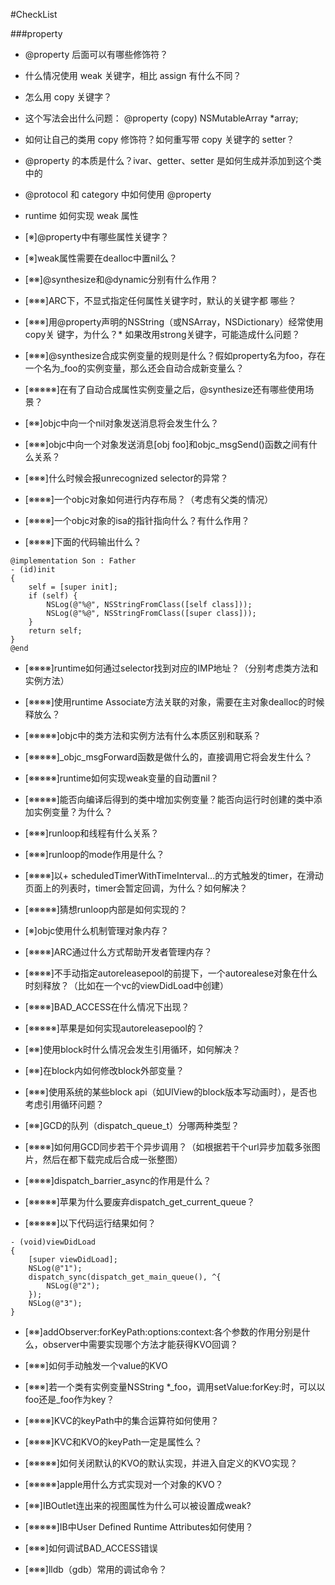 #CheckList

###property
- @property 后面可以有哪些修饰符？
* 什么情况使用 weak 关键字，相比 assign 有什么不同？
* 怎么用 copy 关键字？
* 这个写法会出什么问题： @property (copy) NSMutableArray *array;
* 如何让自己的类用 copy 修饰符？如何重写带 copy 关键字的 setter？

* @property 的本质是什么？ivar、getter、setter 是如何生成并添加到这个类中的
* @protocol 和 category 中如何使用 @property
* runtime 如何实现 weak 属性


* [※]@property中有哪些属性关键字？
* [※]weak属性需要在dealloc中置nil么？
* [※※]@synthesize和@dynamic分别有什么作用？
* [※※※]ARC下，不显式指定任何属性关键字时，默认的关键字都
哪些？
* [※※※]用@property声明的NSString（或NSArray，NSDictionary）经常使用copy关
 键字，为什么？* 如果改用strong关键字，可能造成什么问题？ 
* [※※※]@synthesize合成实例变量的规则是什么？假如property名为foo，存在一个名为_foo的实例变量，那么还会自动合成新变量么？
* [※※※※※]在有了自动合成属性实例变量之后，@synthesize还有哪些使用场景？

* [※※]objc中向一个nil对象发送消息将会发生什么？
* [※※※]objc中向一个对象发送消息[obj foo]和objc_msgSend()函数之间有什么关系？
* [※※※]什么时候会报unrecognized selector的异常？
* [※※※※]一个objc对象如何进行内存布局？（考虑有父类的情况）
* [※※※※]一个objc对象的isa的指针指向什么？有什么作用？
* [※※※※]下面的代码输出什么？

```
@implementation Son : Father
- (id)init
{
    self = [super init];
    if (self) {
        NSLog(@"%@", NSStringFromClass([self class]));
        NSLog(@"%@", NSStringFromClass([super class]));
    }
    return self;
}
@end
```
* [※※※※]runtime如何通过selector找到对应的IMP地址？（分别考虑类方法和实例方法）
* [※※※※]使用runtime Associate方法关联的对象，需要在主对象dealloc的时候释放么？
* [※※※※※]objc中的类方法和实例方法有什么本质区别和联系？
* [※※※※※]_objc_msgForward函数是做什么的，直接调用它将会发生什么？
* [※※※※※]runtime如何实现weak变量的自动置nil？
* [※※※※※]能否向编译后得到的类中增加实例变量？能否向运行时创建的类中添加实例变量？为什么？

* [※※※]runloop和线程有什么关系？
* [※※※]runloop的mode作用是什么？
* [※※※※]以+ scheduledTimerWithTimeInterval...的方式触发的timer，在滑动页面上的列表时，timer会暂定回调，为什么？如何解决？
* [※※※※※]猜想runloop内部是如何实现的？

* [※]objc使用什么机制管理对象内存？
* [※※※※]ARC通过什么方式帮助开发者管理内存？
* [※※※※]不手动指定autoreleasepool的前提下，一个autorealese对象在什么时刻释放？（比如在一个vc的viewDidLoad中创建）
* [※※※※]BAD_ACCESS在什么情况下出现？
* [※※※※※]苹果是如何实现autoreleasepool的？

* [※※]使用block时什么情况会发生引用循环，如何解决？
* [※※]在block内如何修改block外部变量？
* [※※※]使用系统的某些block api（如UIView的block版本写动画时），是否也考虑引用循环问题？

* [※※]GCD的队列（dispatch_queue_t）分哪两种类型？
* [※※※※]如何用GCD同步若干个异步调用？（如根据若干个url异步加载多张图片，然后在都下载完成后合成一张整图）
* [※※※※]dispatch_barrier_async的作用是什么？
* [※※※※※]苹果为什么要废弃dispatch_get_current_queue？
* [※※※※※]以下代码运行结果如何？

```
- (void)viewDidLoad
{
    [super viewDidLoad];
    NSLog(@"1");
    dispatch_sync(dispatch_get_main_queue(), ^{
        NSLog(@"2");
    });
    NSLog(@"3");
}
```
* [※※]addObserver:forKeyPath:options:context:各个参数的作用分别是什么，observer中需要实现哪个方法才能获得KVO回调？
* [※※※]如何手动触发一个value的KVO
* [※※※]若一个类有实例变量NSString *_foo，调用setValue:forKey:时，可以以foo还是_foo作为key？
* [※※※※]KVC的keyPath中的集合运算符如何使用？
* [※※※※]KVC和KVO的keyPath一定是属性么？
* [※※※※※]如何关闭默认的KVO的默认实现，并进入自定义的KVO实现？
* [※※※※※]apple用什么方式实现对一个对象的KVO？

* [※※]IBOutlet连出来的视图属性为什么可以被设置成weak?
* [※※※※※]IB中User Defined Runtime Attributes如何使用？

* [※※※]如何调试BAD_ACCESS错误
* [※※※]lldb（gdb）常用的调试命令？


